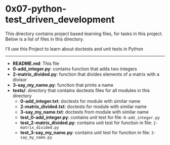 # 0x07-python-test_driven_development

This directory contains project based learning files, for tasks in this project.
Below is a list of files in this directory.

I'll use this Project to learn about doctests and unit tests in Python

---
- **README.md**: This file
- **0-add_integer.py**: contains function that adds two integers
- **2-matrix_divided.py**: function that divides elements of a matrix with a divisor
- **3-say_my_name.py**: function that prints a name
- **tests/**: directory that contains doctests files for all modules in this directory
	- **0-add_integer.txt**: doctests for module with similar name
	- **2-matrix_divided.txt**: doctests for module with similar name
	- **3-say_my_name.txt**: doctests from module with similar name
	- **test_0-add_integer.py**: contains unit test for file: `0-add_integer.py`
	- **test_2-matrix_divided.py**: contains unit test for function in file: `2-matrix_divided.py`
	- **test_3-say_my_name.py**: contains unit test for function in file: `3-say_my_name.py`


